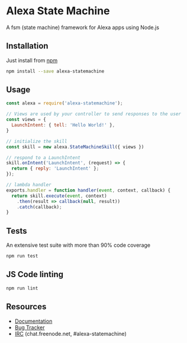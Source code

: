 Alexa State Machine
====================

A fsm (state machine) framework for Alexa apps using Node.js

Installation
-------------

Just install from [npm](https://www.npmjs.com/package/alexa-statemachine)

```bash
npm install --save alexa-statemachine
```

Usage
------

```javascript
const alexa = require('alexa-statemachine');

// Views are used by your controller to send responses to the user
const views = {
  LaunchIntent: { tell: 'Hello World!' },
}

// initialize the skill
const skill = new alexa.StateMachineSkill({ views })

// respond to a LaunchIntent
skill.onIntent('LaunchIntent', (request) => {
  return { reply: 'LaunchIntent' };
});

// lambda handler
exports.handler = function handler(event, context, callback) {
  return skill.execute(event, context)
    .then(result => callback(null, result))
    .catch(callback);
}

```

Tests
------

An extensive test suite with more than 90% code coverage

```bash
npm run test
```

JS Code linting
-----------------

```bash
npm run lint
```

Resources
----------

* [Documentation](http://alexa-statemachine.readthedocs.io/en/latest/)
* [Bug Tracker](https://github.com/mediarain/alexa-statemachine/issues)
* [IRC](irc://chat.freenode.net/sentry) (chat.freenode.net, #alexa-statemachine)

